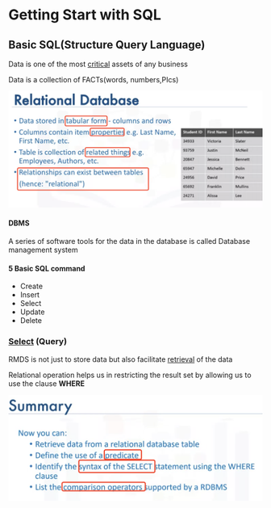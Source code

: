 # Getting Start with SQL

## Basic SQL(Structure Query Language)

Data is one of the most <u>critical</u> assets of any business

Data is a collection of FACTs(words, numbers,PIcs)

![image-20230326163722847](./photos/image-20230326163722847.png)

#### DBMS

A series of software tools for the data in the database is called Database management system

#### 5 Basic SQL command

- Create
- Insert
- Select
- Update
- Delete

### <u>Select</u> (Query)

RMDS is not just to store data but also facilitate <u>retrieval</u> of the data

Relational operation helps us in restricting the result set by allowing us to use the clause **WHERE**

![image-20230326172404133](./photos/image-20230326172404133.png)